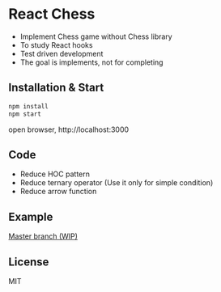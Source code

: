 # React Chess

- Implement Chess game without Chess library
- To study React hooks
- Test driven development
- The goal is implements, not for completing

## Installation & Start

```bash
npm install
npm start
```

open browser, http://localhost:3000

## Code

- Reduce HOC pattern
- Reduce ternary operator (Use it only for simple condition)
- Reduce arrow function

## Example

[Master branch (WIP)](https://jsveron23-react-chess.herokuapp.com/)

## License

MIT
